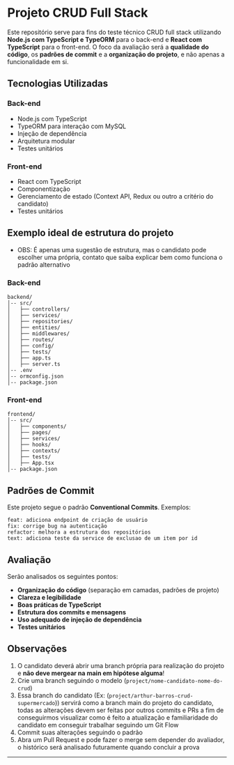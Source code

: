 # Projeto CRUD Full Stack

Este repositório serve para fins do teste técnico CRUD full stack utilizando **Node.js com TypeScript e TypeORM** para o back-end e **React com TypeScript** para o front-end. O foco da avaliação será a **qualidade do código**, os **padrões de commit** e a **organização do projeto**, e não apenas a funcionalidade em si.

## Tecnologias Utilizadas

### Back-end
- Node.js com TypeScript
- TypeORM para interação com MySQL
- Injeção de dependência
- Arquitetura modular
- Testes unitários

### Front-end
- React com TypeScript
- Componentização
- Gerenciamento de estado (Context API, Redux ou outro a critério do candidato)
- Testes unitários

## Exemplo ideal de estrutura do projeto
- OBS: É apenas uma sugestão de estrutura, mas o candidato pode escolher uma própria, contato que saiba explicar bem como funciona o padrão alternativo

### Back-end
```
backend/
│-- src/
│   ├── controllers/
│   ├── services/
│   ├── repositories/
│   ├── entities/
│   ├── middlewares/
│   ├── routes/
│   ├── config/
│   ├── tests/
│   ├── app.ts
│   ├── server.ts
│-- .env
│-- ormconfig.json
│-- package.json
```

### Front-end
```
frontend/
│-- src/
│   ├── components/
│   ├── pages/
│   ├── services/
│   ├── hooks/
│   ├── contexts/
│   ├── tests/
│   ├── App.tsx
│-- package.json
```

## Padrões de Commit
Este projeto segue o padrão **Conventional Commits**. Exemplos:
```
feat: adiciona endpoint de criação de usuário
fix: corrige bug na autenticação
refactor: melhora a estrutura dos repositórios
text: adiciona teste da service de exclusao de um item por id
```

## Avaliação
Serão analisados os seguintes pontos:
- **Organização do código** (separação em camadas, padrões de projeto)
- **Clareza e legibilidade**
- **Boas práticas de TypeScript**
- **Estrutura dos commits e mensagens**
- **Uso adequado de injeção de dependência**
- **Testes unitários**

## Observações
1. O candidato deverá abrir uma branch própria para realização do projeto e **não deve mergear na main em hipótese alguma**!
2. Crie uma branch seguindo o modelo (`project/nome-candidato-nome-do-crud`)
3. Essa branch do candidato (Ex: (`project/arthur-barros-crud-supermercado`)) servirá como a branch main do projeto do candidato, todas as alterações devem ser feitas por outros commits e PRs a fim de conseguirmos visualizar como é feito a atualização e familiaridade do candidato em conseguir trabalhar seguindo um Git Flow 
4. Commit suas alterações seguindo o padrão
5. Abra um Pull Request e pode fazer o merge sem depender do avaliador, o histórico será analisado futuramente quando concluir a prova

---

